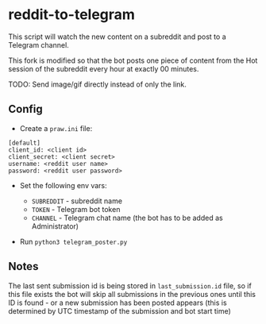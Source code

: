 # reddit-to-telegram

This script will watch the new content on a subreddit and post to a Telegram channel.

This fork is modified so that the bot posts one piece of content from the Hot session of the subreddit every hour at exactly 00 minutes.

TODO: Send image/gif directly instead of only the link.

## Config

* Create a `praw.ini` file:
```
[default]
client_id: <client id>
client_secret: <client secret>
username: <reddit user name>
password: <reddit user password>
```
* Set the following env vars:
  * `SUBREDDIT` - subreddit name
  * `TOKEN` - Telegram bot token
  * `CHANNEL` - Telegram chat name (the bot has to be added as Administrator)
  
* Run `python3 telegram_poster.py`

## Notes

The last sent submission id is being stored in `last_submission.id` file, so
if this file exists the bot will skip all submissions in the previous ones until 
this ID is found - or a new submission has been posted appears (this is determined 
by UTC timestamp of the submission and bot start time)
